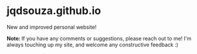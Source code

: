 # jqdsouza.github.io
New and improved personal website! 

<b>Note: </b>If you have any comments or suggestions, please reach out to me! I'm always touching up my site, and welcome any constructive feedback :)
